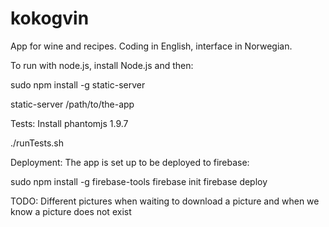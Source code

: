 kokogvin
========

App for wine and recipes. Coding in English, interface in Norwegian.

To run with node.js, install Node.js and then:

sudo npm install -g static-server

static-server /path/to/the-app

Tests: 
Install phantomjs 1.9.7

./runTests.sh

Deployment:
The app is set up to be deployed to firebase:

sudo npm install -g firebase-tools
firebase init
firebase deploy

TODO:
Different pictures when waiting to download a picture and when we know a picture does not exist
